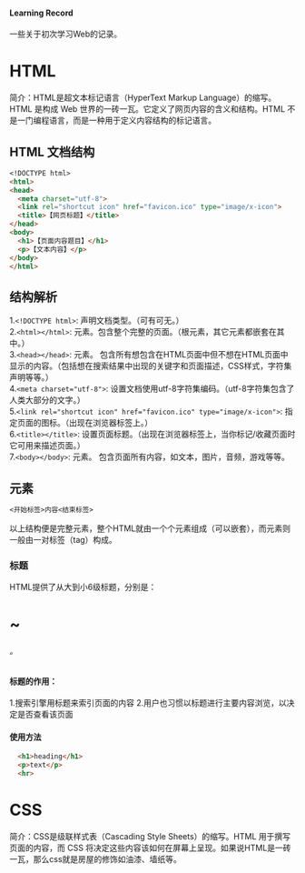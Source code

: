 #### Learning Record

一些关于初次学习Web的记录。

# HTML

简介：HTML是超文本标记语言（HyperText Markup Language）的缩写。HTML 是构成 Web 世界的一砖一瓦。它定义了网页内容的含义和结构。HTML 不是一门编程语言，而是一种用于定义内容结构的标记语言。

## HTML 文档结构
```markdown
<!DOCTYPE html>
<html>
<head>
  <meta charset="utf-8">
  <link rel="shortcut icon" href="favicon.ico" type="image/x-icon">
  <title>【网页标题】</title>
</head>
<body>
  <h1>【页面内容题目】</h1>
  <p>【文本内容】</p>
</body>
</html>
```
## 结构解析
1.`<!DOCTYPE html>`: 声明文档类型。（可有可无。）  
2.`<html></html>`: <html>元素。包含整个完整的页面。（根元素，其它元素都嵌套在其中。）  
3.`<head></head>`: <head>元素。 包含所有想包含在HTML页面中但不想在HTML页面中显示的内容。（包括想在搜索结果中出现的关键字和页面描述，CSS样式，字符集声明等等。）  
4.`<meta charset="utf-8">`: 设置文档使用utf-8字符集编码。（utf-8字符集包含了人类大部分的文字。）  
5.`<link rel="shortcut icon" href="favicon.ico" type="image/x-icon">`: 指定页面的图标。（出现在浏览器标签上。）  
6.`<title></title>`: 设置页面标题。（出现在浏览器标签上，当你标记/收藏页面时它可用来描述页面。）  
7.`<body></body>`: <body>元素。 包含页面所有内容，如文本，图片，音频，游戏等等。


## 元素
```markdown
<开始标签>内容<结束标签>
```
以上结构便是完整元素，整个HTML就由一个个元素组成（可以嵌套），而元素则一般由一对标签（tag）构成。

### 标题
  HTML提供了从大到小6级标题，分别是：<h1> ~ <h6>。


#### 标题的作用：
  1\.搜索引擎用标题来索引页面的内容
  2\.用户也习惯以标题进行主要内容浏览，以决定是否查看该页面


#### 使用方法
```markdown
  <h1>heading</h1>
  <p>text</p>
  <hr>
```

# CSS
简介：CSS是级联样式表（Cascading Style Sheets）的缩写。HTML 用于撰写页面的内容，而 CSS 将决定这些内容该如何在屏幕上呈现。如果说HTML是一砖一瓦，那么css就是房屋的修饰如油漆、墙纸等。




